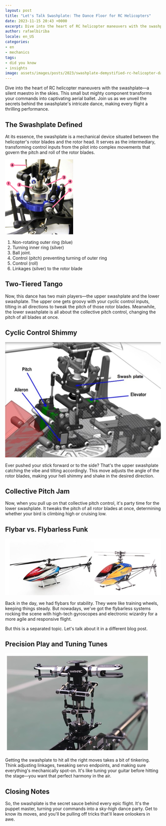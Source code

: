 ```yaml
---
layout: post
title: "Let's Talk Swashplate: The Dance Floor for RC Helicopters"
date: 2023-11-15 20:43 +0000
excerpt: Dive into the heart of RC helicopter maneuvers with the swashplate—a silent maestro in the skies. This small but mighty component transforms your commands into captivating aerial ballet. Join us as we unveil the secrets behind the swashplate's intricate dance, making every flight a thrilling performance.
author: rafaelbiriba
locale: en_US
categories:
- en
- mechanics
tags:
- did you know
- insights
image: assets/images/posts/2023/swashplate-demystified-rc-helicopter-dance/swashplates.jpg
---
```


Dive into the heart of RC helicopter maneuvers with the swashplate—a silent maestro in the skies. This small but mighty component transforms your commands into captivating aerial ballet. Join us as we unveil the secrets behind the swashplate's intricate dance, making every flight a thrilling performance.

## The Swashplate Defined

At its essence, the swashplate is a mechanical device situated between the helicopter's rotor blades and the rotor head. It serves as the intermediary, transforming control inputs from the pilot into complex movements that govern the pitch and roll of the rotor blades.

![Swashplate on a radio-controlled helicopter.](/assets/images/posts/2023/swashplate-demystified-rc-helicopter-dance/wikipedia-swashplate.png)

1. Non-rotating outer ring (blue)
2. Turning inner ring (silver)
3. Ball joint.
4. Control (pitch) preventing turning of outer ring
5. Control (roll)
6. Linkages (silver) to the rotor blade

## Two-Tiered Tango

Now, this dance has two main players—the upper swashplate and the lower swashplate. The upper one gets groovy with your cyclic control inputs, tilting in all directions to tweak the pitch of those rotor blades. Meanwhile, the lower swashplate is all about the collective pitch control, changing the pitch of all blades at once.

## Cyclic Control Shimmy

![Swashplate servos](/assets/images/posts/2023/swashplate-demystified-rc-helicopter-dance/swashplate-servos.jpg)

Ever pushed your stick forward or to the side? That's the upper swashplate catching the vibe and tilting accordingly. This move adjusts the angle of the rotor blades, making your heli shimmy and shake in the desired direction.

## Collective Pitch Jam

Now, when you pull up on that collective pitch control, it's party time for the lower swashplate. It tweaks the pitch of all rotor blades at once, determining whether your bird is climbing high or cruising low.

## Flybar vs. Flybarless Funk

![Flybar vs. Flybarless](/assets/images/posts/2023/swashplate-demystified-rc-helicopter-dance/flybar-flybarless.jpg)

Back in the day, we had flybars for stability. They were like training wheels, keeping things steady. But nowadays, we've got the flybarless systems rocking the scene with high-tech gyroscopes and electronic wizardry for a more agile and responsive flight.

But this is a separated topic. Let's talk about it in a different blog post.

## Precision Play and Tuning Tunes

![Swashplate links](/assets/images/posts/2023/swashplate-demystified-rc-helicopter-dance/swashplate.jpg)

Getting the swashplate to hit all the right moves takes a bit of tinkering. Think adjusting linkages, tweaking servo endpoints, and making sure everything's mechanically spot-on. It's like tuning your guitar before hitting the stage—you want that perfect harmony in the air.

## Closing Notes

So, the swashplate is the secret sauce behind every epic flight. It's the puppet master, turning your commands into a sky-high dance party. Get to know its moves, and you'll be pulling off tricks that'll leave onlookers in awe.